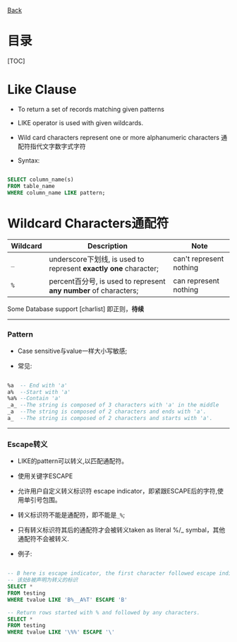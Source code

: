 [Back](/index.md)

# 目录
[TOC]

# Like Clause

- To return a set of records matching given patterns

- LIKE operator is used with given wildcards.

- Wild card characters represent one or more alphanumeric characters
    通配符指代文字数字式字符

- Syntax:

```sql

SELECT column_name(s)
FROM table_name
WHERE column_name LIKE pattern;

```

# Wildcard Characters通配符

|Wildcard|Description|Note|
|---|---|---|
|`_`|underscore下划线, is used to represent **exactly one** character;|can't represent nothing|
|`%`|percent百分号, is used to represent **any number** of characters;|can represent nothing|


Some Database support [charlist]
即正则，**待续**

***

### Pattern

- Case sensitive与value一样大小写敏感;

- 常见:

```sql

%a  -- End with 'a'
a%  --Start with 'a'
%a% --Contain 'a'
_a_ --The string is composed of 3 characters with 'a' in the middle
_a  --The string is composed of 2 characters and ends with 'a'.
a_  --The string is composed of 2 characters and starts with 'a'.

```

***

### Escape转义

- LIKE的pattern可以转义,以匹配通配符。

- 使用关键字ESCAPE

- 允许用户自定义转义标识符 escape indicator，即紧跟ESCAPE后的字符,使用单引号包围。

- 转义标识符不能是通配符，即不能是`_%`;

- 只有转义标识符其后的通配符才会被转义taken as literal %/_ symbal，其他通配符不会被转义.

- 例子:

```sql

-- B here is escape indicator, the first character followed escape indicator escapes
-- 该处B被声明为转义的标识
SELECT *
FROM testing
WHERE tvalue LIKE 'B%__A%T' ESCAPE 'B'

-- Return rows started with % and followed by any characters.
SELECT *
FROM testing
WHERE tvalue LIKE '\%%' ESCAPE '\'

```



